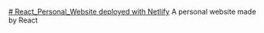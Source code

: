 [# React_Personal_Website deployed with Netlify](https://brilliant-rabanadas-2cd212.netlify.app/)
 A personal website made by React
